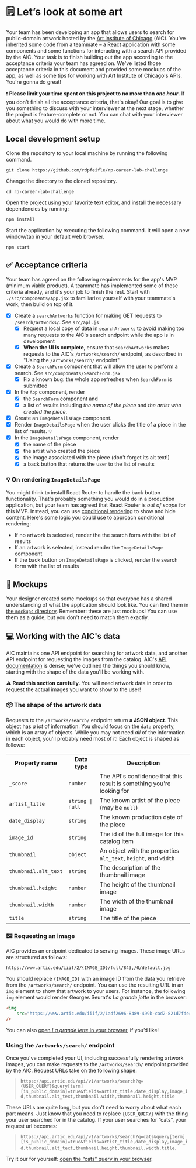 # 🗒️ Let’s look at some art

Your team has been developing an app that allows users to search for public-domain artwork hosted by the [Art Institute of Chicago](https://www.artic.edu/) (AIC). You've inherited some code from a teammate – a React application with some components and some functions for interacting with a search API provided by the AIC. Your task is to finish building out the app according to the acceptance criteria your team has agreed on. We've listed those acceptance criteria in this document and provided some mockups of the app, as well as some tips for working with Art Institute of Chicago's APIs. You're gonna do great!

❗ **Please limit your time spent on this project to no more than _one hour_.** If you don't finish all the acceptance criteria, that's okay! Our goal is to give you something to discuss with your interviewer at the next stage, whether the project is feature-complete or not. You can chat with your interviewer about what you would do with more time.

## Local development setup

Clone the repository to your local machine by running the following command.

```
git clone https://github.com/rdpfeifle/rp-career-lab-challenge
```

Change the directory to the cloned repository.

```
cd rp-career-lab-challenge
```

Open the project using your favorite text editor, and install the necessary dependencies by running:

```
npm install
```

Start the application by executing the following command. It will open a new window/tab in your default web browser.

```
npm start
```

## ✅ Acceptance criteria

Your team has agreed on the following requirements for the app's MVP (minimum viable product). A teammate has implemented some of these criteria already, and it's your job to finish the rest. Start with `./src/components/App.jsx` to familiarize yourself with your teammate's work, then build on top of it.

- [x] Create a `searchArtworks` function for making GET requests to `/search/artworks/`. See `src/api.js`
  - [x] Request a local copy of data in `searchArtworks` to avoid making too many requests to the AIC's search endpoint while the app is in development
  - [x] **When the UI is complete**, ensure that `searchArtworks` makes requests to the AIC's `/artworks/search/` endpoint, as described in "Using the `/artworks/search/` endpoint"
- [x] Create a `SearchForm` component that will allow the user to perform a search. See `src/components/SearchForm.jsx`
  - [x] Fix a known bug: the whole app refreshes when `SearchForm` is submitted
- [x] In the `App` component, render
  - [x] the `SearchForm` component and
  - [x] a list of results including _the name of the piece_ and _the artist who created the piece_.
- [x] Create an `ImageDetailsPage` component.
- [x] Render `ImageDetailsPage` when the user clicks the title of a piece in the list of results. 💡
- [x] In the `ImageDetailsPage` component, render
  - [x] the name of the piece
  - [x] the artist who created the piece
  - [x] the image associated with the piece (don't forget its alt text!)
  - [x] a back button that returns the user to the list of results

### 💡 On rendering `ImageDetailsPage`

You might think to install React Router to handle the back button functionality. That's probably something you would do in a production application, but your team has agreed that React Router is _out of scope_ for this MVP. Instead, you can use [conditional rendering](https://react.dev/learn/conditional-rendering) to show and hide content. Here's some logic you could use to approach conditional rendering:

- If no artwork is selected, render the the search form with the list of results
- If an artwork is selected, instead render the `ImageDetailsPage` component
- If the back button on `ImageDetailsPage` is clicked, render the search form with the list of results

## 🎨 Mockups

Your designer created some mockups so that everyone has a shared understanding of what the application should look like. You can find them in [the `mockups` directory](./mockups). Remember: these are just mockups! You can use them as a guide, but you don't need to match them exactly.

## 💻 Working with the AIC's data

AIC maintains one API endpoint for searching for artwork data, and another API endpoint for requesting the images from the catalog. AIC's [API documentation](https://www.artic.edu/open-access/public-api) is dense; we’ve outlined the things you should know, starting with the shape of the data you'll be working with.

**⚠️ Read this section carefully.** You will need artwork data in order to request the actual images you want to show to the user!

### 📦 The shape of the artwork data

Requests to the `/artworks/search/` endpoint return **a JSON object**. This object has _a lot_ of information. You should focus on the `data` property, which is an array of objects. While you may not need _all_ of the information in each object, you'll probably need most of it! Each object is shaped as follows:

<table>
	<tr>
		<th>Property name</th>
		<th>Data type</th>
		<th>Description</th>
	</tr>
	<tr>
		<td><code>_score</code></td>
		<td><code>number</code></td>
		<td>The API's confidence that this result is something you're looking for</td>
	</tr>
	<tr>
		<td><code>artist_title</code></td>
		<td><code>string | null</code></td>
		<td>The known artist of the piece (may be <code>null</code>)</td>
	</tr>
	<tr>
		<td><code>date_display</code></td>
		<td><code>string</code></td>
		<td>The known production date of the piece</td>
	</tr>
	<tr>
		<td><code>image_id</code></td>
		<td><code>string</code></td>
		<td>The id of the full image for this catalog item</td>
	</tr>
	<tr>
		<td><code>thumbnail</code></td>
		<td><code>object</code></td>
		<td>An object with the properties <code>alt_text</code>, <code>height</code>, and <code>width</code></td>
	</tr>
	<tr>
		<td><code>thumbnail.alt_text</code></td>
		<td><code>string</code></td>
		<td>The description of the thumbnail image</td>
	</tr>
	<tr>
		<td><code>thumbnail.height</code></td>
		<td><code>number</code></td>
		<td>The height of the thumbnail image</td>
	</tr>
	<tr>
		<td><code>thumbnail.width</code></td>
		<td><code>number</code></td>
		<td>The width of the thumbnail image</td>
	</tr>
	<tr>
		<td><code>title</code></td>
		<td><code>string</code></td>
		<td>The title of the piece</td>
	</tr>
</table>

### 🖼️ Requesting an image

AIC provides an endpoint dedicated to serving images. These image URLs are structured as follows:

```
https://www.artic.edu/iiif/2/{IMAGE_ID}/full/843,/0/default.jpg
```

You should replace `{IMAGE_ID}` with an image ID from the data you retrieve from the `/artworks/search/` endpoint. You can use the resulting URL in an `img` element to show that artwork to your users. For instance, the following `img` element would render Georges Seurat's _La grande jette_ in the browser:

```html
<img
	src="https://www.artic.edu/iiif/2/1adf2696-8489-499b-cad2-821d7fde4b33/full/843,/0/default.jpg"
/>
```

You can also [open _La grande jette_ in your browser](https://www.artic.edu/iiif/2/1adf2696-8489-499b-cad2-821d7fde4b33/full/843,/0/default.jpg), if you’d like!

### Using the `/artworks/search/` endpoint

Once you've completed your UI, including successfully rendering artwork images, you can make requests to the `/artworks/search/` endpoint provided by the AIC. Request URLs take on the following shape:

> `https://api.artic.edu/api/v1/artworks/search?q={USER_QUERY}&query[term][is_public_domain]=true&fields=artist_title,date_display,image_id,thumbnail.alt_text,thumbnail.width,thumbnail.height,title`

These URLs are quite long, but you don't need to worry about what each part means. Just know that you need to replace `{USER_QUERY}` with the thing your user searched for in the catalog. If your user searches for “cats”, your request url becomes:

> `https://api.artic.edu/api/v1/artworks/search?q=cats&query[term][is_public_domain]=true&fields=artist_title,date_display,image_id,thumbnail.alt_text,thumbnail.height,thumbnail.width,title`.

Try it our for yourself: [open the “cats” query in your browser](https://api.artic.edu/api/v1/artworks/search?q=cats&query[term][is_public_domain]=true&fields=artist_title,date_display,image_id,thumbnail.alt_text,thumbnail.height,thumbnail.width,title).
